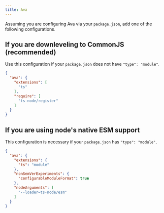 ```yaml
---
title: Ava
---
```


Assuming you are configuring Ava via your `package.json`, add one of the following configurations.

## If you are downleveling to CommonJS (recommended)

Use this configuration if your `package.json` does not have `"type": "module"`.

```json title"package.json"
{
  "ava": {
    "extensions": [
      "ts"
    ],
    "require": [
      "ts-node/register"
    ]
  }
}
```

## If you are using node's native ESM support

This configuration is necessary if your `package.json` has `"type": "module"`.

```json title"package.json"
{
  "ava": {
    "extensions": {
      "ts": "module"
    },
    "nonSemVerExperiments": {
      "configurableModuleFormat": true
    },
    "nodeArguments": [
      "--loader=ts-node/esm"
    ]
  }
}
```
